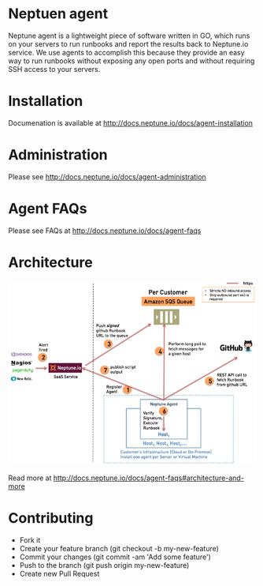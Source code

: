 # Neptuen agent
Neptune agent is a lightweight piece of software written in GO, which runs on your servers to run runbooks and report the results back to Neptune.io service. We use agents to accomplish this because they provide an easy way to run runbooks without exposing any open ports and without requiring SSH access to your servers.

# Installation
Documenation is available at http://docs.neptune.io/docs/agent-installation

# Administration
Please see http://docs.neptune.io/docs/agent-administration

# Agent FAQs
Please see FAQs at http://docs.neptune.io/docs/agent-faqs

# Architecture
![Agent Architecture](/NeptuneAgentArchitecture.png?raw=true)

Read more at http://docs.neptune.io/docs/agent-faqs#architecture-and-more

# Contributing
* Fork it
* Create your feature branch (git checkout -b my-new-feature)
* Commit your changes (git commit -am 'Add some feature')
* Push to the branch (git push origin my-new-feature)
* Create new Pull Request
